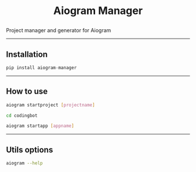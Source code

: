 # <p align="center"> Aiogram Manager</p>
Project manager and generator for Aiogram



___

## Installation

``` python
pip install aiogram-manager
```
___

## How to use

``` bash
aiogram startproject [projectname]
```

``` bash
cd codingbot
```

``` bash
aiogram startapp [appname]
```

___

## Utils options

``` bash
aiogram --help
```
